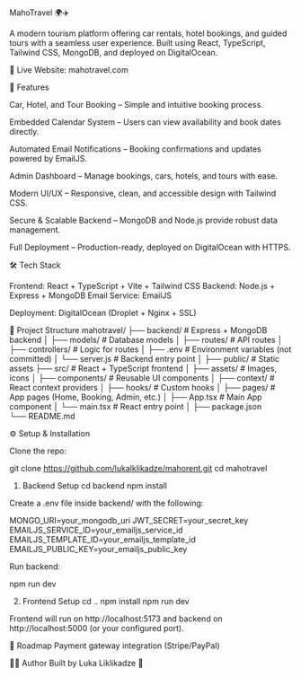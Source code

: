 MahoTravel 🌍✈️

A modern tourism platform offering car rentals, hotel bookings, and guided tours with a seamless user experience. Built using React, TypeScript, Tailwind CSS, MongoDB, and deployed on DigitalOcean.

🔗 Live Website: mahotravel.com

🚀 Features

Car, Hotel, and Tour Booking – Simple and intuitive booking process.

Embedded Calendar System – Users can view availability and book dates directly.

Automated Email Notifications – Booking confirmations and updates powered by EmailJS.

Admin Dashboard – Manage bookings, cars, hotels, and tours with ease.

Modern UI/UX – Responsive, clean, and accessible design with Tailwind CSS.

Secure & Scalable Backend – MongoDB and Node.js provide robust data management.

Full Deployment – Production-ready, deployed on DigitalOcean with HTTPS.

🛠️ Tech Stack

Frontend: React + TypeScript + Vite + Tailwind CSS
Backend: Node.js + Express + MongoDB
Email Service: EmailJS

Deployment: DigitalOcean (Droplet + Nginx + SSL)

📂 Project Structure
mahotravel/
├── backend/ # Express + MongoDB backend
│ ├── models/ # Database models
│ ├── routes/ # API routes
│ ├── controllers/ # Logic for routes
│ ├── .env # Environment variables (not committed)
│ └── server.js # Backend entry point
│
├── public/ # Static assets
├── src/ # React + TypeScript frontend
│ ├── assets/ # Images, icons
│ ├── components/ # Reusable UI components
│ ├── context/ # React context providers
│ ├── hooks/ # Custom hooks
│ ├── pages/ # App pages (Home, Booking, Admin, etc.)
│ ├── App.tsx # Main App component
│ └── main.tsx # React entry point
│
├── package.json  
└── README.md

⚙️ Setup & Installation

Clone the repo:

git clone https://github.com/lukalklikadze/mahorent.git
cd mahotravel

1. Backend Setup
   cd backend
   npm install

Create a .env file inside backend/ with the following:

MONGO_URI=your_mongodb_uri
JWT_SECRET=your_secret_key
EMAILJS_SERVICE_ID=your_emailjs_service_id
EMAILJS_TEMPLATE_ID=your_emailjs_template_id
EMAILJS_PUBLIC_KEY=your_emailjs_public_key

Run backend:

npm run dev

2. Frontend Setup
   cd ..
   npm install
   npm run dev

Frontend will run on http://localhost:5173
and backend on http://localhost:5000
(or your configured port).

📌 Roadmap
Payment gateway integration (Stripe/PayPal)

👨‍💻 Author
Built by Luka Liklikadze 🚀
